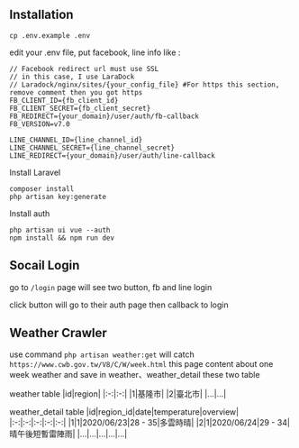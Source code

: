 ## Installation

<pre><code>cp .env.example .env
</code></pre>

edit your .env file, put facebook, line info
like : 

<pre><code>// Facebook redirect url must use SSL
// in this case, I use LaraDock
// Laradock/nginx/sites/{your_config_file} #For https this section, remove comment then you got https
FB_CLIENT_ID={fb_client_id}
FB_CLIENT_SECRET={fb_client_secret}
FB_REDIRECT={your_domain}/user/auth/fb-callback
FB_VERSION=v7.0

LINE_CHANNEL_ID={line_channel_id}
LINE_CHANNEL_SECRET={line_channel_secret}
LINE_REDIRECT={your_domain}/user/auth/line-callback
</code></pre>

Install Laravel

<pre><code>composer install
php artisan key:generate</code></pre>

Install auth
<pre><code>php artisan ui vue --auth
npm install && npm run dev
</code></pre>

## Socail Login

go to `/login` page will see two button, fb and line login

click button will go to their auth page then callback to login

## Weather Crawler

use command `php artisan weather:get` will catch `https://www.cwb.gov.tw/V8/C/W/week.html` this page content about one week weather and save in weather、weather_detail these two table

weather table
|id|region|
|:-:|:-:|
|1|基隆市|
|2|臺北市|
|...|...|

weather_detail table
|id|region_id|date|temperature|overview|
|:-:|:-:|:-:|:-:|:-:|
|1|1|2020/06/23|28 - 35|多雲時晴|
|2|1|2020/06/24|29 - 34|晴午後短暫雷陣雨|
|...|...|...|...|...|
